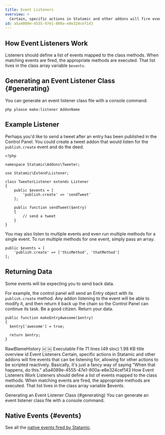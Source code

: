```yaml
---
title: Event Listeners
overview: >
  Certain, specific actions in Statamic and other addons will fire events that can be listening for, allowing for other actions to be scripted reactively. Basically, it's just a fancy way of saying "When that happens, do this."
id: a5a4089e-4555-47e1-800a-e8e324cef143
---
```

## How Event Listeners Work

Listeners should define a list of events mapped to the class methods. When matching events are fired, the appropriate methods are executed. That list lives in the class array variable `$events`.

## Generating an Event Listener Class {#generating}

You can generate an event listener class file with a console command.

``` .language-console
php please make:listener AddonName
```

## Example Listener

Perhaps you'd like to send a tweet after an entry has been published in the Control Panel. You could create a tweet addon that would listen for the `publish.create` event and do the deed.

``` .language-php
<?php

namespace Statamic\Addons\Tweeter;

use Statamic\Extend\Listener;

class TweeterListener extends Listener
{
    public $events = [
        'publish.create' => 'sendTweet'
    ];

    public function sendTweet($entry)
    {
        // send a tweet
    }
}
```

You may also listen to multiple events and even run multiple methods for a single event. To run multiple methods for one event, simply pass an array.

``` .language-php
public $events = [
    'publish.create' => ['thisMethod', 'thatMethod']
];
```

## Returning Data

Some events will be expecting you to send back data.

For example, the control panel will send an Entry object with its `publish.create` method. Any addon listening to the event will be able to modify it, and then return it back up the chain so the Control Panel can continue its task. Be a good citizen. Return your data.

``` .language-php
public function makeEntryAwesome($entry)
{
  $entry['awesome'] = true;

  return $entry;
}
```
RawBlameHistory ￼  ￼
Executable File  71 lines (49 sloc)  1.98 KB
title	overview	id
Event Listeners
Certain, specific actions in Statamic and other addons will fire events that can be listening for, allowing for other actions to be scripted reactively. Basically, it's just a fancy way of saying "When that happens, do this."
a5a4089e-4555-47e1-800a-e8e324cef143
How Event Listeners Work
Listeners should define a list of events mapped to the class methods. When matching events are fired, the appropriate methods are executed. That list lives in the class array variable $events.

Generating an Event Listener Class {#generating}
You can generate an event listener class file with a console command.



## Native Events {#events}

See all the [native events fired by Statamic][events].

[events]: /addons/events
